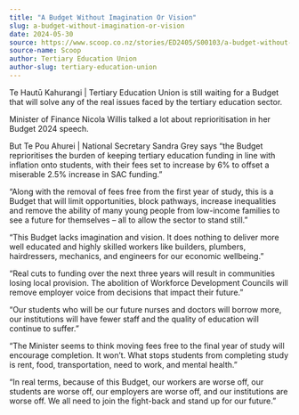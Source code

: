 ```yaml
---
title: "A Budget Without Imagination Or Vision"
slug: a-budget-without-imagination-or-vision
date: 2024-05-30
source: https://www.scoop.co.nz/stories/ED2405/S00103/a-budget-without-imagination-or-vision.htm
source-name: Scoop
author: Tertiary Education Union
author-slug: tertiary-education-union
---
```


<p>Te Hautū Kahurangi | Tertiary Education Union is still
waiting for a Budget that will solve any of the real issues
faced by the tertiary education sector.</p>

<p>Minister of
Finance Nicola Willis talked a lot about reprioritisation in
her Budget 2024 speech.</p>

<p>But Te Pou Ahurei | National
Secretary Sandra Grey says “the Budget reprioritises the
burden of keeping tertiary education funding in line with
inflation onto students, with their fees set to increase by
6% to offset a miserable 2.5% increase in SAC
funding.”</p>

<p>“Along with the removal of fees free
from the first year of study, this is a Budget that will
limit opportunities, block pathways, increase inequalities
and remove the ability of many young people from low-income
families to see a future for themselves – all to allow the
sector to stand still.”</p>

<p>“This Budget lacks
imagination and vision. It does nothing to deliver more well
educated and highly skilled workers like builders, plumbers,
hairdressers, mechanics, and engineers for our economic
wellbeing.”</p>

<p>“Real cuts to funding over the next
three years will result in communities losing local
provision. The abolition of Workforce Development Councils
will remove employer voice from decisions that impact their
future.”</p>

<p>“Our students who will be our future
nurses and doctors will borrow more, our institutions will
have fewer staff and the quality of education will continue
to suffer.”</p>

<p>“The Minister seems to think moving
fees free to the final year of study will encourage
completion. It won’t. What stops students from completing
study is rent, food, transportation, need to work, and
mental health.”</p>

<p>“In real terms, because of this
Budget, our workers are worse off, our students are worse
off, our employers are worse off, and our institutions are
worse off. We all need to join the fight-back and stand up
for our
future.”</p>

